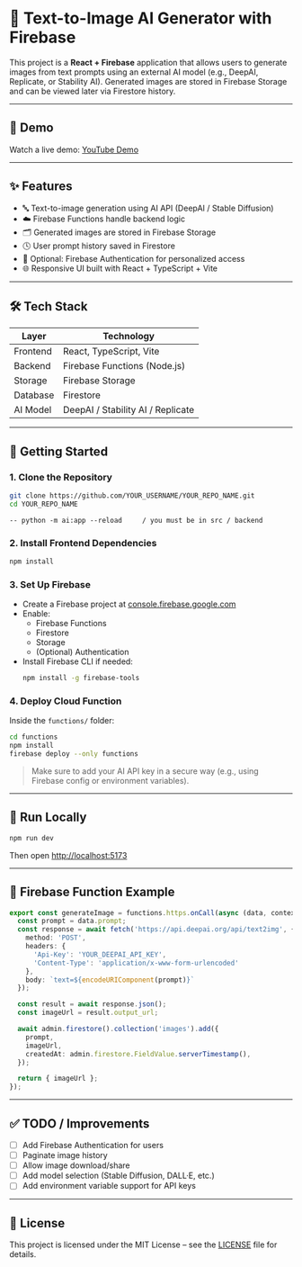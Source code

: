 
# 🧠 Text-to-Image AI Generator with Firebase

This project is a **React + Firebase** application that allows users to generate images from text prompts using an external AI model (e.g., DeepAI, Replicate, or Stability AI). Generated images are stored in Firebase Storage and can be viewed later via Firestore history.

---

## 📸 Demo

Watch a live demo: [YouTube Demo](https://youtu.be/6g4HcdH5mWQ)

---

## ✨ Features

- 🔤 Text-to-image generation using AI API (DeepAI / Stable Diffusion)
- ☁️ Firebase Functions handle backend logic
- 🗂 Generated images are stored in Firebase Storage
- 🕓 User prompt history saved in Firestore
- 🔐 Optional: Firebase Authentication for personalized access
- 🌐 Responsive UI built with React + TypeScript + Vite

---

## 🛠 Tech Stack

| Layer     | Technology                 |
|-----------|----------------------------|
| Frontend  | React, TypeScript, Vite    |
| Backend   | Firebase Functions (Node.js) |
| Storage   | Firebase Storage           |
| Database  | Firestore                  |
| AI Model  | DeepAI / Stability AI / Replicate |

---

## 🚀 Getting Started

### 1. Clone the Repository

```bash
git clone https://github.com/YOUR_USERNAME/YOUR_REPO_NAME.git
cd YOUR_REPO_NAME
```

```if you want run backend ai
-- python -m ai:app --reload     / you must be in src / backend
```

### 2. Install Frontend Dependencies

```bash
npm install
```

### 3. Set Up Firebase

- Create a Firebase project at [console.firebase.google.com](https://console.firebase.google.com)
- Enable:
  - Firebase Functions
  - Firestore
  - Storage
  - (Optional) Authentication
- Install Firebase CLI if needed:
  ```bash
  npm install -g firebase-tools
  ```

### 4. Deploy Cloud Function

Inside the `functions/` folder:

```bash
cd functions
npm install
firebase deploy --only functions
```

> Make sure to add your AI API key in a secure way (e.g., using Firebase config or environment variables).

---

## 🧪 Run Locally

```bash
npm run dev
```

Then open [http://localhost:5173](http://localhost:5173)

---

## 🔐 Firebase Function Example

```ts
export const generateImage = functions.https.onCall(async (data, context) => {
  const prompt = data.prompt;
  const response = await fetch('https://api.deepai.org/api/text2img', {
    method: 'POST',
    headers: {
      'Api-Key': 'YOUR_DEEPAI_API_KEY',
      'Content-Type': 'application/x-www-form-urlencoded'
    },
    body: `text=${encodeURIComponent(prompt)}`
  });

  const result = await response.json();
  const imageUrl = result.output_url;

  await admin.firestore().collection('images').add({
    prompt,
    imageUrl,
    createdAt: admin.firestore.FieldValue.serverTimestamp(),
  });

  return { imageUrl };
});
```

---

## ✅ TODO / Improvements

- [ ] Add Firebase Authentication for users
- [ ] Paginate image history
- [ ] Allow image download/share
- [ ] Add model selection (Stable Diffusion, DALL·E, etc.)
- [ ] Add environment variable support for API keys

---

## 📄 License

This project is licensed under the MIT License – see the [LICENSE](./LICENSE) file for details.
